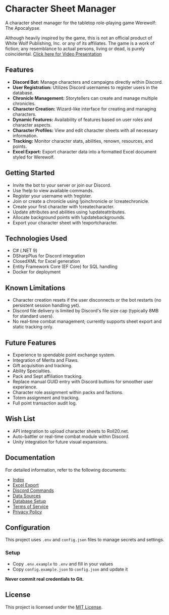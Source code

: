 # Character Sheet Manager

A character sheet manager for the tabletop role-playing game Werewolf: The Apocalypse.

Although heavily inspired by the game, this is not an official product of White Wolf Publishing, Inc. or any of its affiliates. The game is a work of fiction; any resemblance to actual persons, living or dead, is purely coincidental.
[Click here for Video Presentation](https://www.youtube.com/watch?v=PDU1XRehry0&t=795s)

## Features

- **Discord Bot:** Manage characters and campaigns directly within Discord.
- **User Registration:** Utilizes Discord usernames to register users in the database.
- **Chronicle Management:** Storytellers can create and manage multiple chronicles.
- **Character Creation:** Wizard-like interface for creating and managing characters.
- **Dynamic Features:** Availability of features based on user roles and character aspects.
- **Character Profiles:** View and edit character sheets with all necessary information.
- **Tracking:** Monitor character stats, abilities, renown, resources, and points.
- **Excel Export:** Export character data into a formatted Excel document styled for Werewolf.

## Getting Started

- Invite the bot to your server or join our Discord.
- Use !help to view available commands.
- Register your username with !register.
- Join or create a chronicle using !joinchronicle or !createchronicle.
- Create your first character with !createcharacter.
- Update attributes and abilities using !updateattributes.
- Allocate background points with !updatebackgrounds.
- Export your character sheet with !exportcharacter.

## Technologies Used

- C# (.NET 9)
- DSharpPlus for Discord integration
- ClosedXML for Excel generation
- Entity Framework Core (EF Core) for SQL handling
- Docker for deployment

## Known Limitations

- Character creation resets if the user disconnects or the bot restarts (no persistent session handling yet).
- Discord file delivery is limited by Discord's file size cap (typically 8MB for standard users).
- No real-time combat management; currently supports sheet export and static tracking only.

## Future Features

- Experience to spendable point exchange system.
- Integration of Merits and Flaws.
- Gift acquisition and tracking.
- Ability Specialties.
- Pack and Sept affiliation tracking.
- Replace manual GUID entry with Discord buttons for smoother user experience.
- Character role assignment within packs and factions.
- Totem assignment and tracking.
- Full point transaction audit log.

## Wish List

- API integration to upload character sheets to Roll20.net.
- Auto-battler or real-time combat module within Discord.
- Unity integration for future visual expansions.

## Documentation

For detailed information, refer to the following documents:
- [Index](Docs/index.md)
- [Excel Export](Docs/excel-export.md)
- [Discord Commands](Docs/discord-commands.md)
- [Data Sources](Docs/data-sources.md)
- [Database Setup](Docs/database-setup.md)
- [Terms of Service](TOS.md)
- [Privacy Policy](PRIVPOL.md)

## Configuration

This project uses `.env` and `config.json` files to manage secrets and settings.

### Setup

- Copy `.env.example` to `.env` and fill in your values
- Copy `config.example.json` to `config.json` and update it

**Never commit real credentials to Git.**

## License

This project is licensed under the [MIT License](LICENSE.txt).
